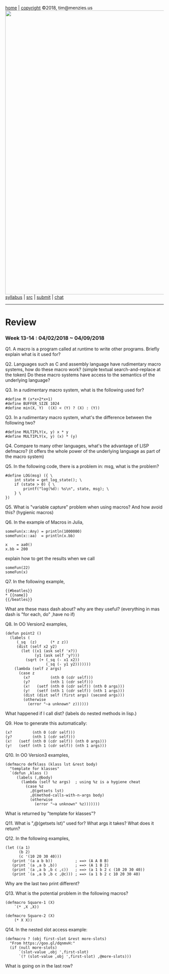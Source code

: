 [home](http://tiny.cc/plm18) |
[copyright](https://github.com/txt/plm18/blob/master/LICENSE.md) &copy;2018, tim&commat;menzies.us
<br>
[<img width=900 src="https://raw.githubusercontent.com/txt/plm18/master/img/banner.png">](http://tiny.cc/plm18)<br>
[syllabus](https://github.com/txt/plm18/blob/master/doc/syllabus.md) |
[src](https://github.com/txt/plm18/tree/master/src) |
[submit](http://tiny.cc/plm18give) |
[chat](https://plm18.slack.com/)


______



# Review

### Week 13-14 : 04/02/2018 ~ 04/09/2018

Q1. A macro is a program called at runtime to write other programs. Briefly explain what is it used for?

Q2. Languages such as C and assembly language have rudimentary macro systems, how do these macro work? (simple textual search-and-replace at the token) Do these macro systems have access to the semantics of the underlying language?

Q3. In a rudimentary macro system, what is the following used for?

	#define M (x*x+2*x+1)
	#define BUFFER_SIZE 1024
	#define min(X, Y)  ((X) < (Y) ? (X) : (Y))

Q3. In a rudimentary macro system, what's the difference between the following two?

	#define MULTIPLY(x, y) x * y
	#define MULTIPLY(x, y) (x) * (y)


Q4. Compare to many other languages, what's the advantage of LISP defmacro? (it offers the whole power of the underlying language as part of the macro system)

Q5. In the following code, there is a problem in: msg, what is the problem?

	#define LOG(msg) ({ \
		int state = get_log_state(); \
		if (state > 0) { \
			printf("log(%d): %s\n", state, msg); \
		} \
	})


Q5. What is "variable capture" problem when using macros? And how avoid this? (hygienic macros)	

Q6. In the example of Macros in Julia, 

	someFun(x::Any) = println(1000000)
	someFun(x::aa)  = println(x.bb)
	
	x    = aa0()
	x.bb = 200

explain how to get the results when we call

	someFun(22)
	someFun(x)
	
Q7. In the following example,

	{{#beatles}}
	* {{name}}
	{{/beatles}}

What are these mass dash about? why are they useful?  (everything in mas dash is "for each, do" ,have no if)

Q8. In OO Version2 examples,

	(defun point2 ()
	  (labels (
		 (_sq  (z)      (* z z))
		 (dist (self x2 y2)
		   (let ((x1 (ask self 'x?))
				 (y1 (ask self 'y?)))
			 (sqrt (+ (_sq (- x1 x2)) 
					  (_sq (- y1 y2)))))))
		(lambda (self z args)
		  (case z
			(x?         (nth 0 (cdr self)))
			(y?         (nth 1 (cdr self)))
			(x!   (setf (nth 0 (cdr self)) (nth 0 args)))
			(y!   (setf (nth 1 (cdr self)) (nth 1 args)))
			(dist (dist self (first args) (second args)))
			(otherwise 
			  (error "~a unknown" z))))))

What happened if I call dist? (labels do nested methods in lisp.)

Q9. How to generate this automatically:

	(x?         (nth 0 (cdr self)))
    (y?         (nth 1 (cdr self)))
    (x!   (setf (nth 0 (cdr self)) (nth 0 args)))
    (y!   (setf (nth 1 (cdr self)) (nth 1 args)))
	
Q10. In OO Version3 examples,

	(defmacro defklass (klass lst &rest body)
	  "template for klasses"
	  `(defun ,klass ()
		 (labels (,@body)
		   (lambda (self %z args)  ; using %z is a hygiene cheat
			 (case %z
			   ,@(getsets lst)
			   ,@(method-calls-with-n-args body)
			   (otherwise 
				 (error "~a unknown" %z)))))))

What is returned by "template for klasses"?

Q11. What is ",@(getsets lst)" used for? What args it takes? What does it return?

Q12. In the following examples,

	(let ((a 1)
		  (b 2)
		  (c '(10 20 30 40)))
	   (print '(a a b b))          ; ==> (A A B B)
	   (print `(a ,a b ,b))        ; ==> (A 1 B 2)
	   (print `(a ,a b ,b c ,c))   ; ==> (a 1 b 2 c (10 20 30 40))
	   (print `(a ,a b ,b c ,@c))) ; ==> (a 1 b 2 c 10 20 30 40)

Why are the last two print different?

Q13. What is the potential problem in the following macros?

	(defmacro Square-1 (X)
		`(* ,X ,X))
		
	(defmacro Square-2 (X)
		(* X X))
		
Q14. In the nested slot access example:

	(defmacro ? (obj first-slot &rest more-slots)
	  "From https://goo.gl/dqnmvH:"
	  (if (null more-slots)
		  `(slot-value ,obj ',first-slot)
		  `(? (slot-value ,obj ',first-slot) ,@more-slots)))
		  
What is going on in the last row?
